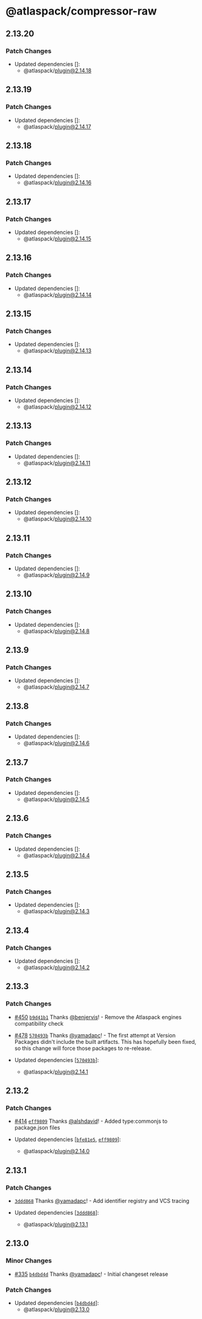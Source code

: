# @atlaspack/compressor-raw

## 2.13.20

### Patch Changes

- Updated dependencies []:
  - @atlaspack/plugin@2.14.18

## 2.13.19

### Patch Changes

- Updated dependencies []:
  - @atlaspack/plugin@2.14.17

## 2.13.18

### Patch Changes

- Updated dependencies []:
  - @atlaspack/plugin@2.14.16

## 2.13.17

### Patch Changes

- Updated dependencies []:
  - @atlaspack/plugin@2.14.15

## 2.13.16

### Patch Changes

- Updated dependencies []:
  - @atlaspack/plugin@2.14.14

## 2.13.15

### Patch Changes

- Updated dependencies []:
  - @atlaspack/plugin@2.14.13

## 2.13.14

### Patch Changes

- Updated dependencies []:
  - @atlaspack/plugin@2.14.12

## 2.13.13

### Patch Changes

- Updated dependencies []:
  - @atlaspack/plugin@2.14.11

## 2.13.12

### Patch Changes

- Updated dependencies []:
  - @atlaspack/plugin@2.14.10

## 2.13.11

### Patch Changes

- Updated dependencies []:
  - @atlaspack/plugin@2.14.9

## 2.13.10

### Patch Changes

- Updated dependencies []:
  - @atlaspack/plugin@2.14.8

## 2.13.9

### Patch Changes

- Updated dependencies []:
  - @atlaspack/plugin@2.14.7

## 2.13.8

### Patch Changes

- Updated dependencies []:
  - @atlaspack/plugin@2.14.6

## 2.13.7

### Patch Changes

- Updated dependencies []:
  - @atlaspack/plugin@2.14.5

## 2.13.6

### Patch Changes

- Updated dependencies []:
  - @atlaspack/plugin@2.14.4

## 2.13.5

### Patch Changes

- Updated dependencies []:
  - @atlaspack/plugin@2.14.3

## 2.13.4

### Patch Changes

- Updated dependencies []:
  - @atlaspack/plugin@2.14.2

## 2.13.3

### Patch Changes

- [#450](https://github.com/atlassian-labs/atlaspack/pull/450) [`b9d41b1`](https://github.com/atlassian-labs/atlaspack/commit/b9d41b175ad5771651a5b0278a5a0147e669234a) Thanks [@benjervis](https://github.com/benjervis)! - Remove the Atlaspack engines compatibility check

- [#478](https://github.com/atlassian-labs/atlaspack/pull/478) [`570493b`](https://github.com/atlassian-labs/atlaspack/commit/570493beaf754e7985aebc7daaaf6dfcfa8fe56b) Thanks [@yamadapc](https://github.com/yamadapc)! - The first attempt at Version Packages didn't include the built artifacts.
  This has hopefully been fixed, so this change will force those packages to re-release.
- Updated dependencies [[`570493b`](https://github.com/atlassian-labs/atlaspack/commit/570493beaf754e7985aebc7daaaf6dfcfa8fe56b)]:
  - @atlaspack/plugin@2.14.1

## 2.13.2

### Patch Changes

- [#414](https://github.com/atlassian-labs/atlaspack/pull/414) [`eff9809`](https://github.com/atlassian-labs/atlaspack/commit/eff98093703b9999a511b87a19562f5aaccfcb53) Thanks [@alshdavid](https://github.com/alshdavid)! - Added type:commonjs to package.json files

- Updated dependencies [[`bfe81e5`](https://github.com/atlassian-labs/atlaspack/commit/bfe81e551c4e4bb2cac7fc4745222e66962c1728), [`eff9809`](https://github.com/atlassian-labs/atlaspack/commit/eff98093703b9999a511b87a19562f5aaccfcb53)]:
  - @atlaspack/plugin@2.14.0

## 2.13.1

### Patch Changes

- [`3ddd868`](https://github.com/atlassian-labs/atlaspack/commit/3ddd8682a6edb5c6a35357cfa3ade5741aff5f06) Thanks [@yamadapc](https://github.com/yamadapc)! - Add identifier registry and VCS tracing

- Updated dependencies [[`3ddd868`](https://github.com/atlassian-labs/atlaspack/commit/3ddd8682a6edb5c6a35357cfa3ade5741aff5f06)]:
  - @atlaspack/plugin@2.13.1

## 2.13.0

### Minor Changes

- [#335](https://github.com/atlassian-labs/atlaspack/pull/335) [`b4dbd4d`](https://github.com/atlassian-labs/atlaspack/commit/b4dbd4d5b23d1b7aa3fcdf59cc7bc8bedd3a59cf) Thanks [@yamadapc](https://github.com/yamadapc)! - Initial changeset release

### Patch Changes

- Updated dependencies [[`b4dbd4d`](https://github.com/atlassian-labs/atlaspack/commit/b4dbd4d5b23d1b7aa3fcdf59cc7bc8bedd3a59cf)]:
  - @atlaspack/plugin@2.13.0

